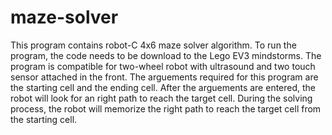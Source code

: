 # maze-solver

This program contains robot-C 4x6 maze solver algorithm.
To run the program, the code needs to be download to the Lego EV3 mindstorms.
The program is compatible for two-wheel robot with ultrasound and two touch sensor attached in the front.
The arguements required for this program are the starting cell and the ending cell.
After the arguements are entered, the robot will look for an right path to reach the target cell.
During the solving process, the robot will memorize the right path to reach the target cell from the starting cell.
